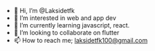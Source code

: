 - 👋 Hi, I’m @Laksidetfk
- 👀 I’m interested in web and app dev
- 🌱 I’m currently learning javascript, react.
- 💞️ I’m looking to collaborate on flutter
- 📫 How to reach me; laksidetfk100@gmail.com

<!---
Laksidetfk/Laksidetfk is a ✨ special ✨ repository because its `README.md` (this file) appears on your GitHub profile.
You can click the Preview link to take a look at your changes.
--->
